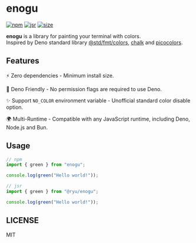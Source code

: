 # enogu

[![npm](https://img.shields.io/npm/v/enogu?labelColor=171717&color=39b54a)](https://www.npmjs.com/package/enogu)
[![jsr](https://jsr.io/badges/@ryu/enogu?color=39b54a)](http://jsr.io/@ryu/enogu)
[![size](https://img.shields.io/bundlejs/size/enogu?labelColor=171717&color=39b54a)](https://packagephobia.com/result?p=enogu)

**enogu** is a library for painting your terminal with colors.\
Inspired by Deno standard library
[@std/fmt/colors](https://jsr.io/@std/fmt/doc/colors/~),
[chalk](https://github.com/chalk/chalk) and
[picocolors](https://github.com/alexeyraspopov/picocolors).

## Features

⚡️ Zero dependencies - Minimum install size.

🦕 Deno Friendly - No permission flags are required to use Deno.

✨ Support `NO_COLOR` environment variable - Unofficial standard color disable option.

🌍 Multi-Runtime - Compatible with any JavaScript runtime, including Deno, Node.js and Bun.

## Usage

```ts | ignore
// npm
import { green } from "enogu";

console.log(green("Hello world!"));
```

```ts
// jsr
import { green } from "@ryu/enogu";

console.log(green("Hello world!"));
```

## LICENSE

MIT

